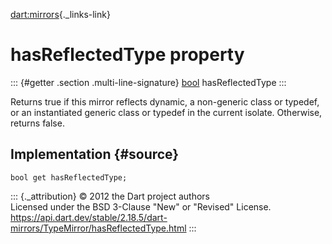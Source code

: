 [dart:mirrors](../../dart-mirrors/dart-mirrors-library){._links-link}

hasReflectedType property
=========================

::: {#getter .section .multi-line-signature}
[bool](../../dart-core/bool-class) hasReflectedType
:::

Returns true if this mirror reflects dynamic, a non-generic class or
typedef, or an instantiated generic class or typedef in the current
isolate. Otherwise, returns false.

Implementation {#source}
--------------

``` {.language-dart data-language="dart"}
bool get hasReflectedType;
```

::: {._attribution}
© 2012 the Dart project authors\
Licensed under the BSD 3-Clause \"New\" or \"Revised\" License.\
<https://api.dart.dev/stable/2.18.5/dart-mirrors/TypeMirror/hasReflectedType.html>
:::

